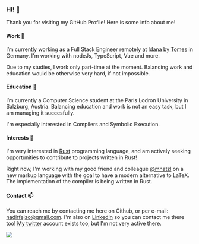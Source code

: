 ### Hi! 👋

Thank you for visiting my GitHub Profile! Here is some info about me!

#### Work 🔭

I’m currently working as a Full Stack Engineer remotely at [Idana by Tomes](https://idana.com/) in Germany. I'm working with nodeJs, TypeScript, Vue and more.

Due to my studies, I work only part-time at the moment. Balancing work and education would be otherwise very hard, if not impossible.

#### Education 🌱

I’m currently a Computer Science student at the Paris Lodron University in Salzburg, Austria.
Balancing education and work is not an easy task, but I am managing it succesfully.

I'm especially interested in Compilers and Symbolic Execution.

#### Interests 🤔

I'm very interested in [Rust](https://www.rust-lang.org/) programming language, and am actively seeking opportunities to contribute to projects written in Rust!

Right now, I'm working with my good friend and colleague [@mhatzl](https://github.com/mhatzl) on a new markup language with the goal to have a modern alternative to LaTeX. The implementation of the compiler is being written in Rust.

#### Contact 📫

You can reach me by contacting me here on Github, or per e-mail: [nadirfejzo@gmail.com](mailto:nadirfejzo@gmail.com).
I'm also on [LinkedIn](https://www.linkedin.com/in/nfejzic) so you can contact me there too!
[My twitter](https://twitter.com/FejzicNadir) account exists too, but I'm not very active there.

<a href="https://github.com/anuraghazra/github-readme-stats">
  <img align="center" src="https://github-readme-stats.vercel.app/api?username=nfejzic&show_icons=true" />
</a>
